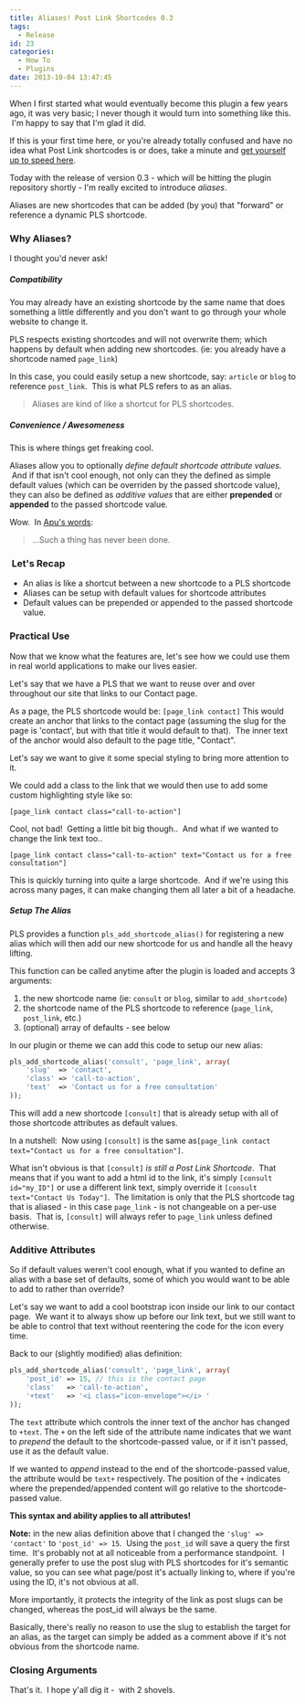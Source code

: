 ```yaml
---
title: Aliases! Post Link Shortcodes 0.3
tags:
  - Release
id: 23
categories:
  - How To
  - Plugins
date: 2013-10-04 13:47:45
---
```


When I first started what would eventually become this plugin a few years ago, it was very basic; I never though it would turn into something like this.  I'm happy to say that I'm glad it did.

If this is your first time here, or you're already totally confused and have no idea what Post Link shortcodes is or does, take a minute and [get yourself up to speed here](http://wordpress.org/plugins/post-link-shortcodes/).

Today with the release of version 0.3 - which will be hitting the plugin repository shortly - I'm really excited to introduce _aliases_.

Aliases are new shortcodes that can be added (by you) that "forward" or reference a dynamic PLS shortcode.

### Why Aliases?

I thought you'd never ask!

##### Compatibility

You may already have an existing shortcode by the same name that does something a little differently and you don't want to go through your whole website to change it.

PLS respects existing shortcodes and will not overwrite them; which happens by default when adding new shortcodes. (ie: you already have a shortcode named `page_link`)

In this case, you could easily setup a new shortcode, say: `article` or `blog` to reference `post_link`.  This is what PLS refers to as an alias.

> Aliases are kind of like a shortcut for PLS shortcodes.

##### Convenience / Awesomeness

This is where things get freaking cool.

Aliases allow you to optionally _define default shortcode attribute values._  And if that isn't cool enough, not only can they the defined as simple default values (which can be overriden by the passed shortcode value), they can also be defined as _additive values_ that are either **prepended** or **appended** to the passed shortcode value.

Wow.  In [Apu's words](http://youtu.be/61kHpmenkT8 "Reference"):

> ...Such a thing has never been done.

###  Let's Recap

*   An alias is like a shortcut between a new shortcode to a PLS shortcode
*   Aliases can be setup with default values for shortcode attributes
*   Default values can be prepended or appended to the passed shortcode value.

### Practical Use

Now that we know what the features are, let's see how we could use them in real world applications to make our lives easier.

Let's say that we have a PLS that we want to reuse over and over throughout our site that links to our Contact page.

As a page, the PLS shortcode would be: `[page_link contact]`
This would create an anchor that links to the contact page (assuming the slug for the page is 'contact', but with that title it would default to that).  The inner text of the anchor would also default to the page title, "Contact".

Let's say we want to give it some special styling to bring more attention to it.

We could add a class to the link that we would then use to add some custom highlighting style like so: 

```
[page_link contact class="call-to-action"]
```

Cool, not bad!  Getting a little bit big though..  And what if we wanted to change the link text too..  

```
[page_link contact class="call-to-action" text="Contact us for a free consultation"]
```

This is quickly turning into quite a large shortcode.  And if we're using this across many pages, it can make changing them all later a bit of a headache.

##### Setup The Alias

PLS provides a function `pls_add_shortcode_alias()` for registering a new alias which will then add our new shortcode for us and handle all the heavy lifting.

This function can be called anytime after the plugin is loaded and accepts 3 arguments:

1.  the new shortcode name (ie: `consult` or `blog`, similar to `add_shortcode`)
2.  the shortcode name of the PLS shortcode to reference (`page_link`, `post_link`, etc.)
3.  (optional) array of defaults - see below

In our plugin or theme we can add this code to setup our new alias:

```php
pls_add_shortcode_alias('consult', 'page_link', array(
    'slug'  => 'contact',
    'class' => 'call-to-action',
    'text'  => 'Contact us for a free consultation'
));
```

This will add a new shortcode `[consult]` that is already setup with all of those shortcode attributes as default values.

In a nutshell:  Now using `[consult]` is the same as`[page_link contact text="Contact us for a free consultation"]`.

What isn't obvious is that `[consult]` _is still a Post Link Shortcode_.  That means that if you want to add a html id to the link, it's simply `[consult id="my_ID"]` or use a different link text, simply override it `[consult text="Contact Us Today"]`.  The limitation is only that the PLS shortcode tag that is aliased - in this case `page_link` - is not changeable on a per-use basis.  That is, `[consult]` will always refer to `page_link` unless defined otherwise.

### Additive Attributes

So if default values weren't cool enough, what if you wanted to define an alias with a base set of defaults, some of which you would want to be able to add to rather than override?

Let's say we want to add a cool bootstrap icon inside our link to our contact page.  We want it to always show up before our link text, but we still want to be able to control that text without reentering the code for the icon every time.

Back to our (slightly modified) alias definition:

```php
pls_add_shortcode_alias('consult', 'page_link', array(
    'post_id' => 15, // this is the contact page
    'class'   => 'call-to-action',
    '+text'   => '<i class="icon-envelope"></i> '
));
```

The `text` attribute which controls the inner text of the anchor has changed to `+text`.
The `+` on the left side of the attribute name indicates that we want to _prepend_ the default to the shortcode-passed value, or if it isn't passed, use it as the default value.

If we wanted to _append_ instead to the end of the shortcode-passed value, the attribute would be `text+` respectively. The position of the `+` indicates where the prepended/appended content will go relative to the shortcode-passed value.

**This syntax and ability applies to all attributes!**

**Note:** in the new alias definition above that I changed the `'slug' => 'contact'` to `'post_id' => 15`.  Using the `post_id` will save a query the first time.  It's probably not at all noticeable from a performance standpoint.  I generally prefer to use the post slug with PLS shortcodes for it's semantic value, so you can see what page/post it's actually linking to, where if you're using the ID, it's not obvious at all.

More importantly, it protects the integrity of the link as post slugs can be changed, whereas the post_id will always be the same.

Basically, there's really no reason to use the slug to establish the target for an alias, as the target can simply be added as a comment above if it's not obvious from the shortcode name.

### Closing Arguments

That's it.  I hope y'all dig it -  with 2 shovels.
